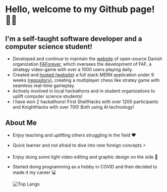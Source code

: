 # Hello, welcome to my Github page! 🏳️‍🌈
## I'm a self-taught software developer and a computer science student!
- Developed and continue to maintain the [website](https://faforever.com/) of open-source Danish organization [FAForever](https://github.com/FAForever), which
oversees the development of FAF, a strategy video-game with over a 1000 users playing daily.
- Created and [hosted (website)](https://www.wars-world.com/) a full stack MERN application under 9 weeks [(repository)](https://github.com/FemboyDeveloper/AW-Competitive), creating a multiplayer chess like stratey game with seamless real-time gameplay.
- Actively involved in local hackathons and in student organizations to uplift computer science students!
- I have won 2 hackathons! First ShellHacks with over 1200 participants and KnightHacks with over 700! Both using AI technology!

## About Me
- Enjoy teaching and uplifting others struggling in the field ❤️
- Quick learner and not afraid to dive into new foreign concepts ⚡
- Enjoy doing some light video editing and graphic design on the side 🎨
- Started doing programming as a hobby in COVID and then decided to made it my career 💻

  ![Top Langs](https://github-readme-stats.vercel.app/api/top-langs/?username=JaviTrek&hide=jupyter%20notebook&layout=compact&theme=dark)




    

    
<!---
FemboyJavi/FemboyJavi is a ✨ special ✨ repository because its `README.md` (this file) appears on your GitHub profile.
You can click the Preview link to take a look at your changes.
--->
